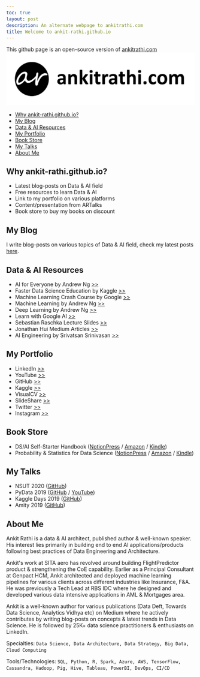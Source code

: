 ```yaml
---
toc: true
layout: post
description: An alternate webpage to ankitrathi.com
title: Welcome to ankit-rathi.github.io
---
```


This github page is an open-source version of [ankitrathi.com](https://www.ankitrathi.com/)
![AR_Logo](images/AR_Logo.jpg)

- [Why ankit-rathi.github.io?](#Why-ankit-rathigithubio)
- [My Blog](https://ankit-rathi.github.io/#My-Blog)
- [Data & AI Resources](#Data--Ai-Resources)
- [My Portfolio](#My-Portfolio)
- [Book Store](#Book-Store)
- [My Talks](#My-Talks)
- [About Me](#About-Me)

## Why ankit-rathi.github.io?
- Latest blog-posts on Data & AI field
- Free resources to learn Data & AI
- Link to my portfolio on various platforms
- Content/presentation from ARTalks
- Book store to buy my books on discount

## My Blog

I write blog-posts on various topics of Data & AI field, check my latest posts [here](https://ankit-rathi.github.io/data-and-ai/). 

## Data & AI Resources
- AI for Everyone by Andrew Ng [>>](https://www.deeplearning.ai/ai-for-everyone/)
- Faster Data Science Education by Kaggle [>>](https://www.kaggle.com/learn/overview)
- Machine Learning Crash Course by Google [>>](https://developers.google.com/machine-learning/crash-course)
- Machine Learning by Andrew Ng [>>](https://www.coursera.org/learn/machine-learning)
- Deep Learning by Andrew Ng [>>](https://www.coursera.org/specializations/deep-learning)
- Learn with Google AI [>>](https://ai.google/education/)
- Sebastian Raschka Lecture Slides [>>](https://sebastianraschka.com/resources.html)
- Jonathan Hui Medium Articles [>>](https://medium.com/@jonathan_hui/index-page-for-my-articles-in-deep-learning-19821810a14)
- AI Engineering by Srivatsan Srinivasan [>>](https://www.youtube.com/channel/UCwBs8TLOogwyGd0GxHCp-Dw)


## My Portfolio
- LinkedIn [>>](https://www.linkedin.com/in/ankitrathi/)
- YouTube [>>](https://www.youtube.com/channel/UCrIv4EU2tFX8VhhT0oCnDnw)
- GitHub [>>](https://github.com/ankit-rathi)
- Kaggle [>>](https://www.kaggle.com/ankitrathi/competitions)
- VisualCV [>>](https://visualcv.com/ankit-rathi)
- SlideShare [>>](https://slideshare.net/ankitrathi)
- Twitter [>>](https://twitter.com/rathiankit)
- Instagram [>>](https://instagram.com/ankitrathi/)

## Book Store
- DS/AI Self-Starter Handbook ([NotionPress](https://notionpress.com/read/ds-ai-self-starter-handbook) / [Amazon](https://www.amazon.com/dp/1079189262) / [Kindle](https://www.amazon.com/dp/B07VDJ7PHD))
- Probability & Statistics for Data Science ([NotionPress](https://notionpress.com/read/probability-statistics-for-data-science) / [Amazon](https://www.amazon.com/dp/1795009047) / [Kindle](https://www.amazon.com/dp/B07N18VT5C))

## My Talks
- NSUT 2020 ([GitHub](https://github.com/ankitrathi169/AR-Talks/blob/master/ARTalks-AIML-on-Cloud-NSUT.pdf))
- PyData 2019 ([GitHub](https://github.com/ankitrathi169/AR-Talks/blob/master/PyData2019_ML_Opacity.pdf) / [YouTube](https://www.youtube.com/watch?v=bAoJnCeKFZA&))
- Kaggle Days 2019 ([GitHub](https://github.com/ankitrathi169/AR-Talks/blob/master/ARTalks-KaggleDaysTalk.pdf))
- Amity 2019 ([GitHub](https://github.com/ankitrathi169/AR-Talks/blob/master/ARTalks-Guest_Lecture_Amity.pdf))

## About Me

Ankit Rathi is a data & AI architect, published author & well-known speaker. His interest lies primarily in building end to end AI applications/products following best practices of Data Engineering and Architecture. 

Ankit's work at SITA aero has revolved around building FlightPredictor product & strengthening the CoE capability. Earlier as a Principal Consultant at Genpact HCM, Ankit architected and deployed machine learning pipelines for various clients across different industries like Insurance, F&A. He was previously a Tech Lead at RBS IDC where he designed and developed various data intensive applications in AML & Mortgages area.

Ankit is a well-known author for various publications (Data Deft, Towards Data Science, Analytics Vidhya etc) on Medium where he actively contributes by writing blog-posts on concepts & latest trends in Data Science. He is followed by 25K+ data science practitioners & enthusiasts on LinkedIn.

Specialties: `Data Science, Data Architecture, Data Strategy, Big Data, Cloud Computing`

Tools/Technologies: `SQL, Python, R, Spark, Azure, AWS, TensorFlow, Cassandra, Hadoop, Pig, Hive, Tableau, PowerBI, DevOps, CI/CD` 
